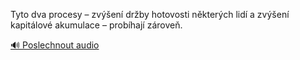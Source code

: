 
Tyto dva procesy – zvýšení držby hotovosti některých lidí a zvýšení kapitálové akumulace – probíhají zároveň.

[🔊 Poslechnout audio](/data/7-paragraphs/audio/chapter_95/para_010-Tyto-dva-procesy-zven-drby-hotovosti-nkter.mp3)

